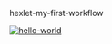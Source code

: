 hexlet-my-first-workflow

[![hello-world](https://github.com/Aallyycoop/hexlet-my-first-workflow/actions/workflows/hello-world.yml/badge.svg)](https://github.com/Aallyycoop/hexlet-my-first-workflow/actions/workflows/hello-world.yml)